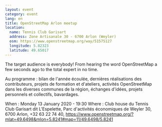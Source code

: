 ```yaml
---
layout: event
category: event
lang: en
title: OpenStreetMap Arlon meetup
location:
  name: Tennis Club Garisart
  address: Zone Artisanale 30 - 6700 Arlon (Weyler)
  osm: https://www.openstreetmap.org/way/51575127
  longitude: 5.82323
  latitude: 49.65017
---
```


The target audience is everybody! From hearing the word OpenStreetMap a few seconds ago to the total expert in no time.

Au programme : bilan de l'année écoulée, dernières réalisations des contributeurs, projets de formation et d'ateliers, activités OpenStreetMap dans les diverses communes de la région, échanges d'idées, projets personnels et collectifs, bavardages.


When : Monday 13 January 2020 - 19:30
Where : Club house du Tennis Club Garisart dit L'Espelette, Parc d'activités économiques de Weyler 30, 6700 Arlon, +32 63 22 74 40, https://www.openstreetmap.org/?mlat=49.6498&mlon=5.8241#map=11/49.6498/5.8241
